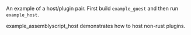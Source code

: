 An example of a host/plugin pair. First build `example_guest` and then run `example_host`.

example_assemblyscript_host demonstrates how to host non-rust plugins.
